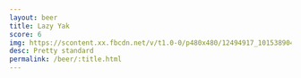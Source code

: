 ```yaml
---
layout: beer
title: Lazy Yak
score: 6
img: https://scontent.xx.fbcdn.net/v/t1.0-0/p480x480/12494917_10153890412913745_8466195884285998669_n.jpg?oh=d10f14a9afc20e8a68d170a0acf4ce1c&oe=58CC864F
desc: Pretty standard
permalink: /beer/:title.html
---
```

